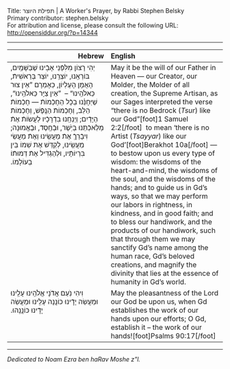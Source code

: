 <html>
<head></head>
<body>
Title: תפילת היוצר | A Worker's Prayer, by Rabbi Stephen Belsky<br />
Primary contributor: stephen.belsky<br />
For attribution and license, please consult the following URL: <a href="http://opensiddur.org/?p=14344">http://opensiddur.org/?p=14344</a>
<p />
<hr />


<table style="margin-left: auto;margin-right: auto;" class="draggable">
<thead><tr><th id="x" style="text-align: right;">Hebrew</th><th style="text-align: left;">English</th></tr></thead>
<tbody>
<tr><td style="vertical-align:top;" width="46%">
<div class="liturgy"><span lang="he">
יְהִי רָצוֹן מִלִּפְֿנֵי אָבִֽֿינוּ שֶׁבַּשָּׁמַֽיִם,‏
בּוֹרְאֵֽנוּ, יוֹצְרֵֽנוּ, יוֹצֵר בְּרֵאשִׁיתֿ, הָאֻמָּן הָעֶלְיוֹן,‏
כְּאָמְרָם ”אֵין צוּר כֵּאלֹהֵֽינוּ“ – ‏
”אֵין צַיָּר כֵּאלֹהֵֽינוּ“,‏
שֶׁיְּחָנֵּ֫נוּ בְכָֿל הַחָכְֿמוֹתֿ —‏
חָכְֿמוֹתֿ הַלֵּבֿ, וְחָכְֿמוֹתֿ הַנֶּֽפֶֿשׁ,‏
וְחָכְֿמוֹתֿ הַיָּדַֿיִם;‏
וְיַנְחֵֽנוּ בִדְֿרָכָֿיו לַעֲשׂוֹתֿ אֶתֿ מְלַאכְֿתֵּנוּ
בְּיֹֽשֶׁר, וּבְֿחֶֽסֶדֿ, וּבֶֿאֱמוּנָה;‏
וִיבָֿרֵךְֿ אֶתֿ מַעֲשֵֽׂינוּ וְאֶתֿ מַעֲשֵׂי מַעֲשֵֽׂינוּ,‏
לְקַדֵּשׁ אֶת שְׁמוֹ 
בֵּין בִּרְיוֹתָֿיו,‏
וּלְהַגְֿדִּיל אֶתֿ דְּמוּתֿוֹ בְעוֹלָמוֹ.‏
</span></div></td>

<td style="vertical-align:top;" width="53%"><div class="english">
May it be the will of our Father in Heaven —
our Creator, our Molder, the Molder of all creation, the Supreme Artisan,
as our Sages interpreted the verse “there is no Bedrock (<em>Tsur</em>) like our God”[foot]1 Samuel 2:2[/foot]&nbsp;
to mean ‘there is no Artist (<em>Tsayyar</em>) like our God’[foot]Berakhot 10a[/foot] —
to bestow upon us every type of wisdom:
the wisdoms of the heart-and-mind, the wisdoms of the soul,
and the wisdoms of the hands;
and to guide us in Gd’s ways, so that we may perform our labors
in rightness, in kindness, and in good faith;
and to bless our handiwork, and the products of our handiwork,
such that through them we may sanctify Gd’s name
among the human race, Gd’s beloved creations,
and magnify the divinity that lies at the essence of humanity in Gd’s world.
</div></td></tr>


<tr><td style="vertical-align:top;" width="46%">
<div class="liturgy"><span lang="he">
וִיהִי נֹֽעַם אֲדֹֿנָי אֱלֹהֵֽינוּ עָלֵֽינוּ
וּמַעֲשֵׂה יָדֵֽֿינוּ כּוֹנֲנָה עָלֵֽינוּ
וּמַעֲשֵׂה יָדֵֽֿינוּ כּוֹנֲנֵֽהוּ.‏
</span></div></td>
 
<td style="vertical-align:top;" width="53%">
<div class="english">
May the pleasantness of the Lord our God be upon us,
when Gd establishes the work of our hands upon our efforts;
O Gd, establish it – the work of our hands![foot]Psalms 90:17[/foot]
</div></td>
</tr>
</tbody></table>

<hr />

<em>Dedicated to Noam Ezra ben haRav Moshe z"l.</em>

&nbsp;

</body>
</html>